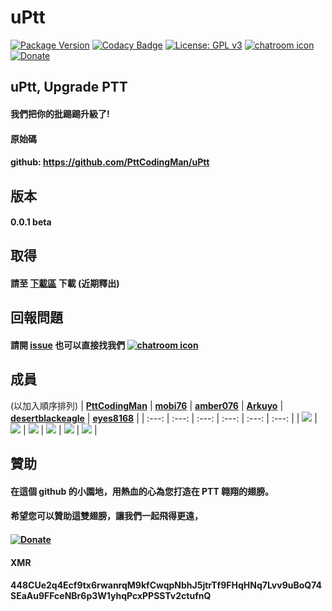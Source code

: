 # uPtt
[![Package Version](https://img.shields.io/pypi/v/uPTT.svg)](https://pypi.org/project/uPTT/)
[![Codacy Badge](https://api.codacy.com/project/badge/grade/4da1e92c94f2492588c20f8a8860383b)](https://www.codacy.com/app/Truth0906/uPTT)
[![License: GPL v3](https://img.shields.io/badge/License-GPLv3-blue.svg)](https://www.gnu.org/licenses/gpl-3.0)
[![chatroom icon](https://patrolavia.github.io/telegram-badge/chat.png)](https://t.me/uPtt_talk)
[![Donate](https://img.shields.io/badge/Donate-PayPal-green.svg)](http://paypal.me/CodingMan)

## uPtt, Upgrade PTT
#### 我們把你的批踢踢升級了!
#### 原始碼
#### github: https://github.com/PttCodingMan/uPtt

## 版本
#### 0.0.1 beta

## 取得
#### 請至 [下載區](https://github.com/Truth0906/PTTPostman/releases) 下載 (近期釋出)

## 回報問題
#### 請開 [issue](https://github.com/Truth0906/PTTPostman/issues) 也可以直接找我們 [![chatroom icon](https://patrolavia.github.io/telegram-badge/chat.png)](https://t.me/uPtt_talk)

## 成員
(以加入順序排列)
| <a href="https://github.com/PttCodingMan" target="_blank">**PttCodingMan**</a> | <a href="https://github.com/mobi76" target="_blank">**mobi76**</a> | <a href="https://github.com/amber076" target="_blank">**amber076**</a> | <a href="https://github.com/Arkuyo" target="_blank">**Arkuyo**</a> |
 <a href="https://github.com/desertblackeagle" target="_blank">**desertblackeagle**</a> |
 <a href="https://github.com/eyes8168" target="_blank">**eyes8168**</a> |
| :---: | :---: | :---: | :---: | :---: | :---: |
| [![](https://avatars2.githubusercontent.com/u/59732316?s=100)](https://github.com/PttCodingMan) | [![](https://avatars1.githubusercontent.com/u/13342737?s=100)](https://github.com/mobi76) | [![](https://avatars1.githubusercontent.com/u/59656236?s=100)](https://github.com/amber076) | [![](https://avatars1.githubusercontent.com/u/37679089?s=100)](https://github.com/Arkuyo) | [![](https://avatars1.githubusercontent.com/u/5162952?s=100)](https://github.com/desertblackeagle) | [![](https://avatars1.githubusercontent.com/u/36183322?s=100)](https://github.com/eyes8168) |

## 贊助
#### 在這個 github 的小園地，用熱血的心為您打造在 PTT 翱翔的翅膀。
#### 希望您可以贊助這雙翅膀，讓我們一起飛得更遠，
####
#### [![Donate](https://img.shields.io/badge/Donate-PayPal-green.svg)](http://paypal.me/CodingMan)
####
#### XMR
#### 448CUe2q4Ecf9tx6rwanrqM9kfCwqpNbhJ5jtrTf9FHqHNq7Lvv9uBoQ74SEaAu9FFceNBr6p3W1yhqPcxPPSSTv2ctufnQ
